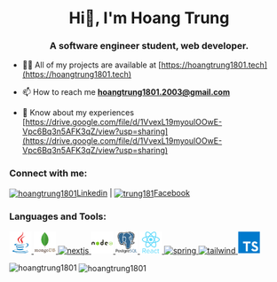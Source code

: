 <h1 align="center">Hi👋, I'm Hoang Trung</h1>
<h3 align="center">A software engineer student, web developer.</h3>

- 👨‍💻 All of my projects are available at [https://hoangtrung1801.tech](https://hoangtrung1801.tech)

- 📫 How to reach me **hoangtrung1801.2003@gmail.com**

- 📄 Know about my experiences [https://drive.google.com/file/d/1VvexL19myoulOOwE-Vpc6Bq3n5AFK3qZ/view?usp=sharing](https://drive.google.com/file/d/1VvexL19myoulOOwE-Vpc6Bq3n5AFK3qZ/view?usp=sharing)

<h3 align="left">Connect with me:</h3>
<p align="left">
<a href="https://linkedin.com/in/hoangtrung1801" target="blank"><img align="center" src="https://raw.githubusercontent.com/rahuldkjain/github-profile-readme-generator/master/src/images/icons/Social/linked-in-alt.svg" alt="hoangtrung1801" height="30" width="40" />Linkedin</a> | 
<a href="https://fb.com/trung181" target="blank"><img align="center" src="https://raw.githubusercontent.com/rahuldkjain/github-profile-readme-generator/master/src/images/icons/Social/facebook.svg" alt="trung181" height="30" width="40" />Facebook</a>
</p>

<h3 align="left">Languages and Tools:</h3>
<p align="left"> <a href="https://www.java.com" target="_blank" rel="noreferrer"> <img src="https://raw.githubusercontent.com/devicons/devicon/master/icons/java/java-original.svg" alt="java" width="40" height="40"/> </a> <a href="https://www.mongodb.com/" target="_blank" rel="noreferrer"> <img src="https://raw.githubusercontent.com/devicons/devicon/master/icons/mongodb/mongodb-original-wordmark.svg" alt="mongodb" width="40" height="40"/> </a> <a href="https://nextjs.org/" target="_blank" rel="noreferrer"> <img src="https://cdn.worldvectorlogo.com/logos/nextjs-2.svg" alt="nextjs" width="40" height="40"/> </a> <a href="https://nodejs.org" target="_blank" rel="noreferrer"> <img src="https://raw.githubusercontent.com/devicons/devicon/master/icons/nodejs/nodejs-original-wordmark.svg" alt="nodejs" width="40" height="40"/> </a> <a href="https://www.postgresql.org" target="_blank" rel="noreferrer"> <img src="https://raw.githubusercontent.com/devicons/devicon/master/icons/postgresql/postgresql-original-wordmark.svg" alt="postgresql" width="40" height="40"/> </a> <a href="https://reactjs.org/" target="_blank" rel="noreferrer"> <img src="https://raw.githubusercontent.com/devicons/devicon/master/icons/react/react-original-wordmark.svg" alt="react" width="40" height="40"/> </a> <a href="https://spring.io/" target="_blank" rel="noreferrer"> <img src="https://www.vectorlogo.zone/logos/springio/springio-icon.svg" alt="spring" width="40" height="40"/> </a> <a href="https://tailwindcss.com/" target="_blank" rel="noreferrer"> <img src="https://www.vectorlogo.zone/logos/tailwindcss/tailwindcss-icon.svg" alt="tailwind" width="40" height="40"/> </a> <a href="https://www.typescriptlang.org/" target="_blank" rel="noreferrer"> <img src="https://raw.githubusercontent.com/devicons/devicon/master/icons/typescript/typescript-original.svg" alt="typescript" width="40" height="40"/> </a> </p>

<p><img align="left" src="https://github-readme-stats.vercel.app/api/top-langs?username=hoangtrung1801&show_icons=true&locale=en&layout=compact" alt="hoangtrung1801" /></p>

<p>&nbsp;<img align="center" src="https://github-readme-stats.vercel.app/api?username=hoangtrung1801&show_icons=true&locale=en" alt="hoangtrung1801" /></p>
